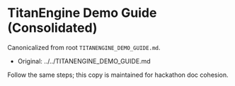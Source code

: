 # TitanEngine Demo Guide (Consolidated)

Canonicalized from root `TITANENGINE_DEMO_GUIDE.md`.

- Original: ../../TITANENGINE_DEMO_GUIDE.md

Follow the same steps; this copy is maintained for hackathon doc cohesion.